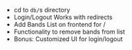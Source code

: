 - cd to `db/`s directory
- Login/Logout Works with redirects
- Add Bands List on frontend for /
- Functionality to remove bands from list 
- Bonus: Customized UI for login/logout